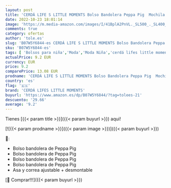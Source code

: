 ```yaml
---
layout: post
title: 'CERDÁ LIFE S LITTLE MOMENTS Bolso Bandolera Peppa Pig  Mochila Niñas   negro   5x14x14 Cm W X H X L'
date: 2022-10-23 18:01:14
image: 'https://m.media-amazon.com/images/I/41BplA2PnVL._SL500_._SL400_.jpg'
comments: true
category: ofertas
author: 'tole.es'
slug: 'B07W5Y6844-es CERDÁ LIFE S LITTLE MOMENTS Bolso Bandolera Peppa Pig...'
sku: 'B07W5Y6844-es'
tags: [ 'Bolsos para niña','Moda','Moda Niña','cerdá lifes little moments','mochila','🇪🇸', ]
actualPrice: 9.2 EUR
currency: EUR
price: 9.2
comparePrice: 13.08 EUR
prodname: 'CERDÁ LIFE S LITTLE MOMENTS Bolso Bandolera Peppa Pig  Mochila Niñas   negro   5x14x14 Cm W X H X L'
country: 'es'
flag: '🇪🇸'
brand: 'CERDÁ LIFES LITTLE MOMENTS'
buyurl: 'https://www.amazon.es/dp/B07W5Y6844/?tag=tolees-21'
descuento: '29.66'
average: '9.2'
---
```


Tienes [{{< param title >}}]({{< param buyurl >}}) aqui!

[![{{< param prodname >}}]({{< param image >}})]({{< param buyurl >}})

🔎:

- Bolso bandolera de Peppa Pig
- Bolso bandolera de Peppa Pig
- Bolso bandolera de Peppa Pig
- Bolso bandolera de Peppa Pig
- Asa y correa ajustable + desmontable

[🛒 Comprar!!!]({{< param buyurl >}})
